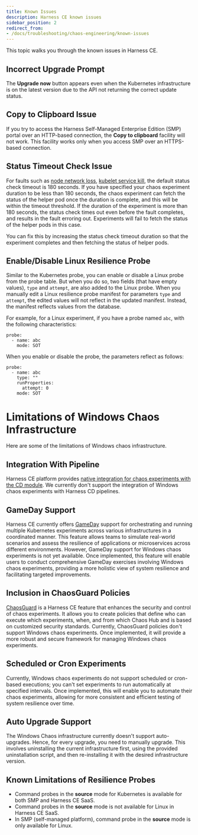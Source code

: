 ```yaml
---
title: Known Issues
description: Harness CE known issues
sidebar_position: 2
redirect_from:
- /docs/troubleshooting/chaos-engineering/known-issues
---
```


This topic walks you through the known issues in Harness CE.

## Incorrect Upgrade Prompt

The **Upgrade now** button appears even when the Kubernetes infrastructure is on the latest version due to the API not returning the correct update status. 

## Copy to Clipboard Issue

If you try to access the Harness Self-Managed Enterprise Edition (SMP) portal over an HTTP-based connection, the **Copy to clipboard** facility will not work. This facility works only when you access SMP over an HTTPS-based connection.

## Status Timeout Check Issue

For faults such as [node network loss](/docs/chaos-engineering/use-harness-ce/chaos-faults/kubernetes/node/node-network-loss), [kubelet service kill](/docs/chaos-engineering/use-harness-ce/chaos-faults/kubernetes/node/kubelet-service-kill), the default status check timeout is 180 seconds. If you have specified your chaos experiment duration to be less than 180 seconds, the chaos experiment can fetch the status of the helper pod once the duration is complete, and this will be within the timeout threshold. If the duration of the experiment is more than 180 seconds, the status check times out even before the fault completes, and results in the fault erroring out. Experiments will fail to fetch the status of the helper pods in this case.

You can fix this by increasing the status check timeout duration so that the experiment completes and then fetching the status of helper pods.

## Enable/Disable Linux Resilience Probe

Similar to the Kubernetes probe, you can enable or disable a Linux probe from the probe table. But when you do so, two fields (that have empty values), `type` and `attempt`,  are also added to the Linux probe.
When you manually edit a Linux resilience probe manifest for parameters `type` and `attempt`, the edited values will not reflect in the updated manifest. Instead, the manifest reflects values from the database.

For example, for a Linux experiment, if you have a probe named `abc`, with the following characteristics:

```
probe:
  - name: abc
    mode: SOT
```

When you enable or disable the probe, the parameters reflect as follows:

```
probe:
  - name: abc
    type: ""
    runProperties:
      attempt: 0
    mode: SOT
```

# Limitations of Windows Chaos Infrastructure

Here are some of the limitations of Windows chaos infrastructure.

## Integration With Pipeline

Harness CE platform provides [native integration for chaos experiments with the CD module](https://developer.harness.io/docs/chaos-engineering/integrations/hce-and-cd/experiment-as-cd-pipeline). We currently don't support the integration of Windows chaos experiments with Harness CD pipelines.

## GameDay Support

Harness CE currently offers [GameDay](/docs/chaos-engineering/use-harness-ce/GameDay) support for orchestrating and running multiple Kubernetes experiments across various infrastructures in a coordinated manner. This feature allows teams to simulate real-world scenarios and assess the resilience of applications or microservices across different environments. However, GameDay support for Windows chaos experiments is not yet available. Once implemented, this feature will enable users to conduct comprehensive GameDay exercises involving Windows chaos experiments, providing a more holistic view of system resilience and facilitating targeted improvements.

## Inclusion in ChaosGuard Policies

[ChaosGuard](/docs/chaos-engineering/use-harness-ce/governance/governance-in-execution/) is a Harness CE feature that enhances the security and control of chaos experiments. It allows you to create policies that define who can execute which experiments, when, and from which Chaos Hub and is based on customized security standards. Currently, ChaosGuard policies don't support Windows chaos experiments. Once implemented, it will provide a more robust and secure framework for managing Windows chaos experiments.

## Scheduled or Cron Experiments

Currently, Windows chaos experiments do not support scheduled or cron-based executions; you can't set experiments to run automatically at specified intervals. Once implemented, this will enable you to automate their chaos experiments, allowing for more consistent and efficient testing of system resilience over time.

## Auto Upgrade Support

The Windows Chaos infrastructure currently doesn't support auto-upgrades. Hence, for every upgrade, you need to manually upgrade. This involves uninstalling the current infrastructure first, using the provided uninstallation script, and then re-installing it with the desired infrastructure version.

## Known Limitations of Resilience Probes

* Command probes in the **source** mode for Kubernetes is available for both SMP and Harness CE SaaS.
* Command probes in the **source** mode is not available for Linux in Harness CE SaaS.
* In SMP (self-managed platform), command probe in the **source** mode is only available for Linux.